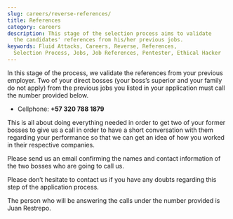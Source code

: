 ```yaml
---
slug: careers/reverse-references/
title: References
category: careers
description: This stage of the selection process aims to validate
  the candidates' references from his/her previous jobs.
keywords: Fluid Attacks, Careers, Reverse, References,
  Selection Process, Jobs, Job References, Pentester, Ethical Hacker
---
```


In this stage of the process, we validate the references from your
previous employer. Two of your direct bosses (your boss’s superior and
your family do not apply) from the previous jobs you listed in your
application must call the number provided below.

- Cellphone: **+57 320 788 1879**

This is all about doing everything needed in order to get two of your
former bosses to give us a call in order to have a short conversation
with them regarding your performance so that we can get an idea of how
you worked in their respective companies.

Please send us an email confirming the names and contact information of
the two bosses who are going to call us.

Please don’t hesitate to contact us if you have any doubts regarding
this step of the application process.

The person who will be answering the calls under the number provided is
Juan Restrepo.
